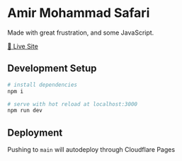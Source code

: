# Amir Mohammad Safari

Made with great frustration, and some JavaScript.

[🚀 Live Site](http://localhost:3000)

## Development Setup

```bash
# install dependencies
npm i

# serve with hot reload at localhost:3000
npm run dev
```

## Deployment

Pushing to `main` will autodeploy through Cloudflare Pages
